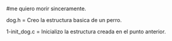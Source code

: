 #me quiero morir sinceramente.

dog.h = Creo la estructura basica de un perro.

1-init_dog.c =  Inicializo la estructura creada en el punto anterior.